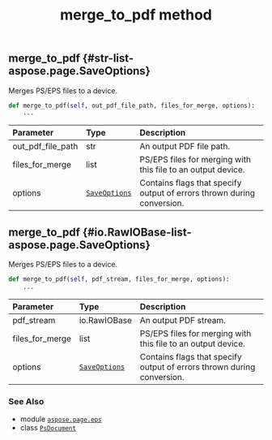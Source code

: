 ﻿---
title: merge_to_pdf method
second_title: Aspose.Page for Python via .NET API References
description: 
type: docs
weight: 330
url: /python-net/aspose.page.eps/psdocument/merge_to_pdf/
is_root: false
---

## merge_to_pdf {#str-list-aspose.page.SaveOptions}

Merges PS/EPS files to a device.



```python
def merge_to_pdf(self, out_pdf_file_path, files_for_merge, options):
    ...
```


| Parameter | Type | Description |
| :- | :- | :- |
| out_pdf_file_path | str | An output PDF file path. |
| files_for_merge | list | PS/EPS files for merging with this file to an output device. |
| options | [`SaveOptions`](/page/python-net/aspose.page/saveoptions) | Contains flags that specify output of errors thrown during conversion. |


## merge_to_pdf {#io.RawIOBase-list-aspose.page.SaveOptions}

Merges PS/EPS files to a device.



```python
def merge_to_pdf(self, pdf_stream, files_for_merge, options):
    ...
```


| Parameter | Type | Description |
| :- | :- | :- |
| pdf_stream | io.RawIOBase | An output PDF stream. |
| files_for_merge | list | PS/EPS files for merging with this file to an output device. |
| options | [`SaveOptions`](/page/python-net/aspose.page/saveoptions) | Contains flags that specify output of errors thrown during conversion. |



### See Also
* module [`aspose.page.eps`](../../)
* class [`PsDocument`](/page/python-net/aspose.page.eps/psdocument)
